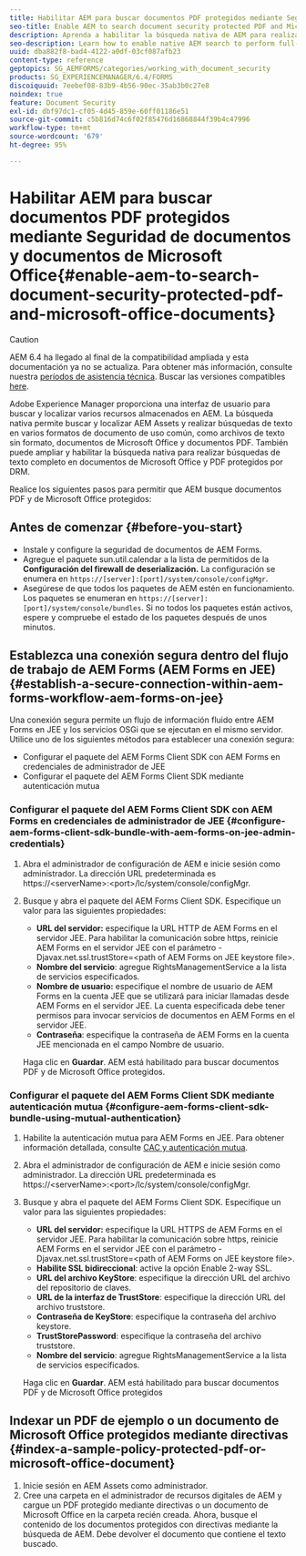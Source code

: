 ```yaml
---
title: Habilitar AEM para buscar documentos PDF protegidos mediante Seguridad de documentos y documentos de Microsoft Office
seo-title: Enable AEM to search document security protected PDF and Microsoft Office documents
description: Aprenda a habilitar la búsqueda nativa de AEM para realizar búsquedas de texto completo en documentos PDF protegidos por DRM.
seo-description: Learn how to enable native AEM search to perform full-text search on DRM protected PDF documents.
uuid: dba882f8-bad4-4122-a0df-03cf087afb23
content-type: reference
geptopics: SG_AEMFORMS/categories/working_with_document_security
products: SG_EXPERIENCEMANAGER/6.4/FORMS
discoiquuid: 7eebef08-83b9-4b56-90ec-35ab3b0c27e8
noindex: true
feature: Document Security
exl-id: dbf97dc1-cf05-4d45-859e-60ff01186e51
source-git-commit: c5b816d74c6f02f85476d16868844f39b4c47996
workflow-type: tm+mt
source-wordcount: '679'
ht-degree: 95%

---
```


# Habilitar AEM para buscar documentos PDF protegidos mediante Seguridad de documentos y documentos de Microsoft Office{#enable-aem-to-search-document-security-protected-pdf-and-microsoft-office-documents}

>[!CAUTION]
>
>AEM 6.4 ha llegado al final de la compatibilidad ampliada y esta documentación ya no se actualiza. Para obtener más información, consulte nuestra [períodos de asistencia técnica](https://helpx.adobe.com/es/support/programs/eol-matrix.html). Buscar las versiones compatibles [here](https://experienceleague.adobe.com/docs/).

Adobe Experience Manager proporciona una interfaz de usuario para buscar y localizar varios recursos almacenados en AEM. La búsqueda nativa permite buscar y localizar AEM Assets y realizar búsquedas de texto en varios formatos de documento de uso común, como archivos de texto sin formato, documentos de Microsoft Office y documentos PDF. También puede ampliar y habilitar la búsqueda nativa para realizar búsquedas de texto completo en documentos de Microsoft Office y PDF protegidos por DRM.

Realice los siguientes pasos para permitir que AEM busque documentos PDF y de Microsoft Office protegidos:

## Antes de comenzar {#before-you-start}

* Instale y configure la seguridad de documentos de AEM Forms.
* Agregue el paquete sun.util.calendar a la lista de permitidos de la **Configuración del firewall de deserialización.** La configuración se enumera en `https://[server]:[port]/system/console/configMgr`.
* Asegúrese de que todos los paquetes de AEM estén en funcionamiento. Los paquetes se enumeran en `https://[server]:[port]/system/console/bundles`. Si no todos los paquetes están activos, espere y compruebe el estado de los paquetes después de unos minutos.

## Establezca una conexión segura dentro del flujo de trabajo de AEM Forms (AEM Forms en JEE) {#establish-a-secure-connection-within-aem-forms-workflow-aem-forms-on-jee}

Una conexión segura permite un flujo de información fluido entre AEM Forms en JEE y los servicios OSGi que se ejecutan en el mismo servidor. Utilice uno de los siguientes métodos para establecer una conexión segura:

* Configurar el paquete del AEM Forms Client SDK con AEM Forms en credenciales de administrador de JEE
* Configurar el paquete del AEM Forms Client SDK mediante autenticación mutua

### Configurar el paquete del AEM Forms Client SDK con AEM Forms en credenciales de administrador de JEE {#configure-aem-forms-client-sdk-bundle-with-aem-forms-on-jee-admin-credentials}

1. Abra el administrador de configuración de AEM e inicie sesión como administrador. La dirección URL predeterminada es https://&lt;serverName>:&lt;port>/lc/system/console/configMgr.
1. Busque y abra el paquete del AEM Forms Client SDK. Especifique un valor para las siguientes propiedades:

   * **URL del servidor:** especifique la URL HTTP de AEM Forms en el servidor JEE. Para habilitar la comunicación sobre https, reinicie AEM Forms en el servidor JEE con el parámetro -Djavax.net.ssl.trustStore=&lt;path of AEM Forms on JEE keystore file>.
   * **Nombre del servicio**: agregue RightsManagementService a la lista de servicios especificados.
   * **Nombre de usuario:** especifique el nombre de usuario de AEM Forms en la cuenta JEE que se utilizará para iniciar llamadas desde AEM Forms en el servidor JEE. La cuenta especificada debe tener permisos para invocar servicios de documentos en AEM Forms en el servidor JEE.
   * **Contraseña**: especifique la contraseña de AEM Forms en la cuenta JEE mencionada en el campo Nombre de usuario.

   Haga clic en **Guardar**. AEM está habilitado para buscar documentos PDF y de Microsoft Office protegidos.

### Configurar el paquete del AEM Forms Client SDK mediante autenticación mutua {#configure-aem-forms-client-sdk-bundle-using-mutual-authentication}

1. Habilite la autenticación mutua para AEM Forms en JEE. Para obtener información detallada, consulte [CAC y autenticación mutua](https://helpx.adobe.com/es/livecycle/kb/cac-mutual-authentication.html).
1. Abra el administrador de configuración de AEM e inicie sesión como administrador. La dirección URL predeterminada es https://&lt;serverName>:&lt;port>/lc/system/console/configMgr.
1. Busque y abra el paquete del AEM Forms Client SDK. Especifique un valor para las siguientes propiedades:

   * **URL del servidor:** especifique la URL HTTPS de AEM Forms en el servidor JEE. Para habilitar la comunicación sobre https, reinicie AEM Forms en el servidor JEE con el parámetro -Djavax.net.ssl.trustStore=&lt;path of AEM Forms on JEE keystore file>.
   * **Habilite SSL bidireccional**: active la opción Enable 2-way SSL.
   * **URL del archivo KeyStore**: especifique la dirección URL del archivo del repositorio de claves.
   * **URL de la interfaz de TrustStore**: especifique la dirección URL del archivo truststore.
   * **Contraseña de KeyStore**: especifique la contraseña del archivo keystore.
   * **TrustStorePassword**: especifique la contraseña del archivo truststore.
   * **Nombre del servicio**: agregue RightsManagementService a la lista de servicios especificados.

   Haga clic en **Guardar**. AEM está habilitado para buscar documentos PDF y de Microsoft Office protegidos

## Indexar un PDF de ejemplo o un documento de Microsoft Office protegidos mediante directivas {#index-a-sample-policy-protected-pdf-or-microsoft-office-document}

1. Inicie sesión en AEM Assets como administrador.
1. Cree una carpeta en el administrador de recursos digitales de AEM y cargue un PDF protegido mediante directivas o un documento de Microsoft Office en la carpeta recién creada. Ahora, busque el contenido de los documentos protegidos con directivas mediante la búsqueda de AEM. Debe devolver el documento que contiene el texto buscado.
